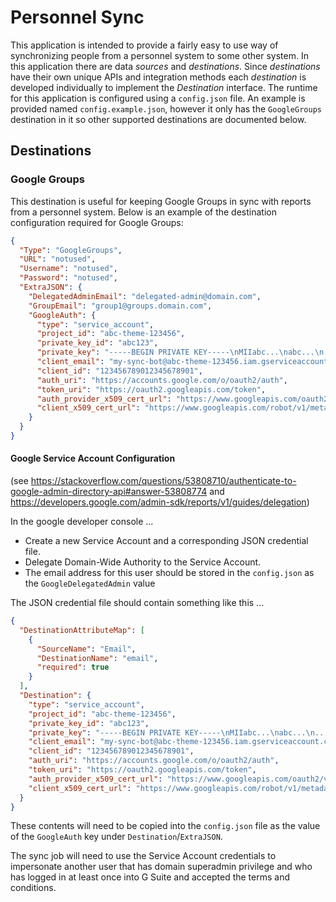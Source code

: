 # Personnel Sync
This application is intended to provide a fairly easy to use way of synchronizing people from a personnel system 
to some other system. In this application there are data _sources_ and _destinations_. Since _destinations_ have their 
own unique APIs and integration methods each _destination_ is developed individually to implement the _Destination_ 
interface. The runtime for this application is configured using a `config.json` file. An example is provided named 
`config.example.json`, however it only has the `GoogleGroups` destination in it so other supported destinations are 
documented below. 

## Destinations

### Google Groups
This destination is useful for keeping Google Groups in sync with reports from a personnel system. Below is an example 
of the destination configuration required for Google Groups:

```json
{
  "Type": "GoogleGroups",
  "URL": "notused",
  "Username": "notused",
  "Password": "notused",
  "ExtraJSON": {
    "DelegatedAdminEmail": "delegated-admin@domain.com",
    "GroupEmail": "group1@groups.domain.com",
    "GoogleAuth": {
      "type": "service_account",
      "project_id": "abc-theme-123456",
      "private_key_id": "abc123",
      "private_key": "-----BEGIN PRIVATE KEY-----\nMIIabc...\nabc...\n...xyz\n-----END PRIVATE KEY-----\n",
      "client_email": "my-sync-bot@abc-theme-123456.iam.gserviceaccount.com",
      "client_id": "123456789012345678901",
      "auth_uri": "https://accounts.google.com/o/oauth2/auth",
      "token_uri": "https://oauth2.googleapis.com/token",
      "auth_provider_x509_cert_url": "https://www.googleapis.com/oauth2/v1/certs",
      "client_x509_cert_url": "https://www.googleapis.com/robot/v1/metadata/x509/my-sync-bot%40abc-theme-123456.iam.gserviceaccount.com"
    }
  }
}
```

#### Google Service Account Configuration

(see https://stackoverflow.com/questions/53808710/authenticate-to-google-admin-directory-api#answer-53808774 and
 https://developers.google.com/admin-sdk/reports/v1/guides/delegation)

In the google developer console ...
* Create a new Service Account and a corresponding JSON credential file.
* Delegate Domain-Wide Authority to the Service Account.
* The email address for this user should be stored in the `config.json` as the `GoogleDelegatedAdmin` value

The JSON credential file should contain something like this ...

```json
{
  "DestinationAttributeMap": [
    {
      "SourceName": "Email",
      "DestinationName": "email",
      "required": true
    }
  ],
  "Destination": {
    "type": "service_account",
    "project_id": "abc-theme-123456",
    "private_key_id": "abc123",
    "private_key": "-----BEGIN PRIVATE KEY-----\nMIIabc...\nabc...\n...xyz\n-----END PRIVATE KEY-----\n",
    "client_email": "my-sync-bot@abc-theme-123456.iam.gserviceaccount.com",
    "client_id": "123456789012345678901",
    "auth_uri": "https://accounts.google.com/o/oauth2/auth",
    "token_uri": "https://oauth2.googleapis.com/token",
    "auth_provider_x509_cert_url": "https://www.googleapis.com/oauth2/v1/certs",
    "client_x509_cert_url": "https://www.googleapis.com/robot/v1/metadata/x509/my-sync-bot%40abc-theme-123456.iam.gserviceaccount.com"
  }
}
```

These contents will need to be copied into the `config.json` file as the value of the `GoogleAuth` key under 
`Destination`/`ExtraJSON`.

The sync job will need to use the Service Account credentials to impersonate another user that has
domain superadmin privilege and who has logged in at least once into G Suite and
accepted the terms and conditions.

